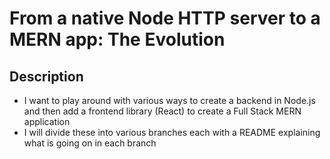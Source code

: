 # From a native Node HTTP server to a MERN app: The Evolution

## Description
* I want to play around with various ways to create a backend in Node.js and then add a frontend library (React) to create a Full Stack MERN application
* I will divide these into various branches each with a README explaining what is going on in each branch


